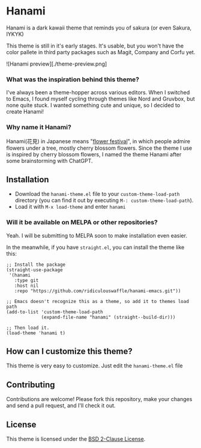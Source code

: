 # Hanami
Hanami is a dark kawaii theme that reminds you of sakura (or even Sakura, IYKYK)

This theme is still in it's early stages. It's usable, but you won't have the color pallete in third party packages such as Magit, Company and Corfu yet.

![Hanami preview][./theme-preview.png]

### What was the inspiration behind this theme?
I've always been a theme-hopper across various editors. When I switched to Emacs, I found myself cycling through themes like Nord and Gruvbox, but none quite stuck. I wanted something cute and unique, so I decided to create Hanami!

### Why name it Hanami?
Hanami(花見) in Japanese means "[flower festival](https://en.wikipedia.org/wiki/Hanami)", in which people admire flowers under a tree, mostly cherry blossom flowers. Since the theme I use is inspired by cherry blossom flowers,
I named the theme Hanami after some brainstorming with ChatGPT.

## Installation

- Download the `hanami-theme.el` file to your `custom-theme-load-path` directory (you can find it out by executing `M-: custom-theme-load-path`).
- Load it with `M-x load-theme` and enter `hanami`

### Will it be available on MELPA or other repositories? 

Yeah. I will be submitting to MELPA soon to make installation even easier.

In the meanwhile, if you have `straight.el`, you can install the theme like this:
```elisp
;; Install the package
(straight-use-package
 '(hanami
   :type git
   :host nil
   :repo "https://github.com/ridiculouswaffle/hanami-emacs.git"))

;; Emacs doesn't recognize this as a theme, so add it to themes load path
(add-to-list 'custom-theme-load-path
             (expand-file-name "hanami" (straight--build-dir)))

;; Then load it.
(load-theme 'hanami t)
```

## How can I customize this theme?

This theme is very easy to customize. Just edit the `hanami-theme.el` file

## Contributing

Contributions are welcome! Please fork this repository, make your changes and send a pull request, and I'll check it out.

## License

This theme is licensed under the [BSD 2-Clause License](LICENSE).
